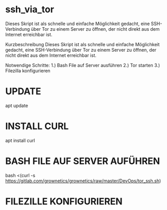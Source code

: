 # ssh_via_tor
Dieses Skript ist als schnelle und einfache Möglichkeit gedacht, eine SSH-Verbindung über Tor zu einem Server zu öffnen, der nicht direkt aus dem Internet erreichbar ist.

Kurzbeschreibung
Dieses Skript ist als schnelle und einfache Möglichkeit gedacht, eine SSH-Verbindung über Tor zu einem Server zu öffnen, der nicht direkt aus dem Internet erreichbar ist.


Notwendige Schritte:
1.)	Bash File auf Server ausführen
2.)	Tor starten
3.)	Filezilla konfigurieren




# UPDATE

apt update



# INSTALL CURL

apt install curl


# BASH FILE AUF SERVER AUFÜHREN

bash <(curl -s https://gitlab.com/grownetics/grownetics/raw/master/DevOps/tor_ssh.sh)


# FILEZILLE KONFIGURIEREN


